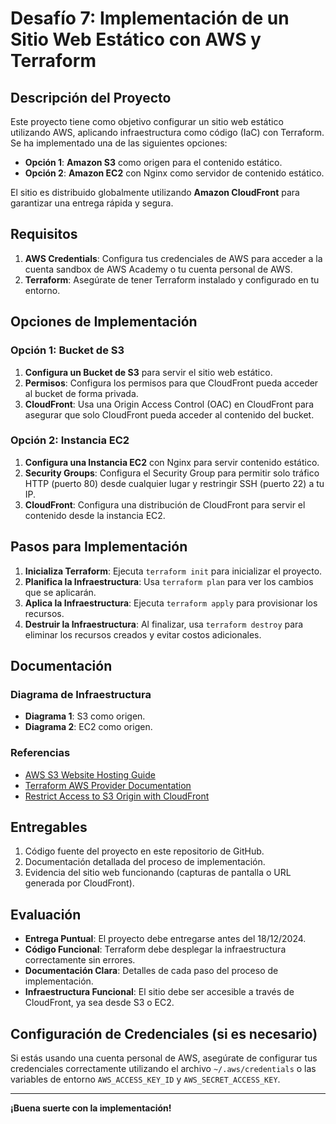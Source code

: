 # Desafío 7: Implementación de un Sitio Web Estático con AWS y Terraform

## Descripción del Proyecto

Este proyecto tiene como objetivo configurar un sitio web estático utilizando AWS, aplicando infraestructura como código (IaC) con Terraform. Se ha implementado una de las siguientes opciones:

- **Opción 1**: **Amazon S3** como origen para el contenido estático.
- **Opción 2**: **Amazon EC2** con Nginx como servidor de contenido estático.

El sitio es distribuido globalmente utilizando **Amazon CloudFront** para garantizar una entrega rápida y segura.

## Requisitos

1. **AWS Credentials**: Configura tus credenciales de AWS para acceder a la cuenta sandbox de AWS Academy o tu cuenta personal de AWS.
2. **Terraform**: Asegúrate de tener Terraform instalado y configurado en tu entorno.

## Opciones de Implementación

### Opción 1: Bucket de S3

1. **Configura un Bucket de S3** para servir el sitio web estático.
2. **Permisos**: Configura los permisos para que CloudFront pueda acceder al bucket de forma privada.
3. **CloudFront**: Usa una Origin Access Control (OAC) en CloudFront para asegurar que solo CloudFront pueda acceder al contenido del bucket.

### Opción 2: Instancia EC2

1. **Configura una Instancia EC2** con Nginx para servir contenido estático.
2. **Security Groups**: Configura el Security Group para permitir solo tráfico HTTP (puerto 80) desde cualquier lugar y restringir SSH (puerto 22) a tu IP.
3. **CloudFront**: Configura una distribución de CloudFront para servir el contenido desde la instancia EC2.

## Pasos para Implementación

1. **Inicializa Terraform**: Ejecuta `terraform init` para inicializar el proyecto.
2. **Planifica la Infraestructura**: Usa `terraform plan` para ver los cambios que se aplicarán.
3. **Aplica la Infraestructura**: Ejecuta `terraform apply` para provisionar los recursos.
4. **Destruir la Infraestructura**: Al finalizar, usa `terraform destroy` para eliminar los recursos creados y evitar costos adicionales.

## Documentación

### Diagrama de Infraestructura

- **Diagrama 1**: S3 como origen.
- **Diagrama 2**: EC2 como origen.

### Referencias

- [AWS S3 Website Hosting Guide](https://docs.aws.amazon.com/AmazonS3/latest/userguide/WebsiteHosting.html)
- [Terraform AWS Provider Documentation](https://registry.terraform.io/providers/hashicorp/aws/latest/docs)
- [Restrict Access to S3 Origin with CloudFront](https://docs.aws.amazon.com/AmazonCloudFront/latest/DeveloperGuide/private-content-restricting-access-to-s3.html)

## Entregables

1. Código fuente del proyecto en este repositorio de GitHub.
2. Documentación detallada del proceso de implementación.
3. Evidencia del sitio web funcionando (capturas de pantalla o URL generada por CloudFront).

## Evaluación

- **Entrega Puntual**: El proyecto debe entregarse antes del 18/12/2024.
- **Código Funcional**: Terraform debe desplegar la infraestructura correctamente sin errores.
- **Documentación Clara**: Detalles de cada paso del proceso de implementación.
- **Infraestructura Funcional**: El sitio debe ser accesible a través de CloudFront, ya sea desde S3 o EC2.

## Configuración de Credenciales (si es necesario)

Si estás usando una cuenta personal de AWS, asegúrate de configurar tus credenciales correctamente utilizando el archivo `~/.aws/credentials` o las variables de entorno `AWS_ACCESS_KEY_ID` y `AWS_SECRET_ACCESS_KEY`.

---

**¡Buena suerte con la implementación!**
